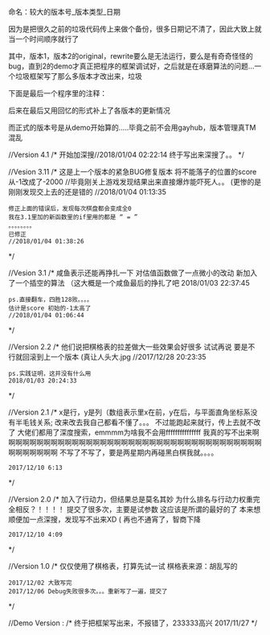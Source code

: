 命名：较大的版本号_版本类型_日期

因为是把很久之前的垃圾代码传上来做个备份，很多日期记不清了，因此大致上就当一个时间顺序就行了

其中，版本1，版本2的original，rewrite要么是无法运行，要么是有奇奇怪怪的bug，直到2的demo才真正把程序的框架调试好，之后就是在琢磨算法的问题...一个垃圾框架写了那么多版本才改出来，垃圾

下面是最后一个程序里的注释：

后来在最后又用回忆的形式补上了各版本的更新情况

而正式的版本号是从demo开始算的.....毕竟之前不会用gayhub，版本管理真TM混乱

//Version 4.1
/*
	开始加深搜//2018/01/04 02:22:14
	终于写出来深搜了。。
*/


//Vesion 3.11
/*
	这是上一个版本的紧急BUG修复版本
	将不能落子的位置的score从-1改成了-2000
	//毕竟刚关上游戏发现结果出来直接爆炸能吓死人。。
	(更惨的是刚刚发现交上去的还是错的
	//2018/01/04 01:13:35

	修正上面的错误后，发现每次棋盘都会变成全0
	我在3.1里加的新函数里的if里用的都是 “ = ”
	。。。。。。。。
	已修正
	//2018/01/04 01:38:26
*/

//Vesion 3.1
/*
	咸鱼表示还能再挣扎一下
	对估值函数做了一点微小的改动
	新加入了一个插空的算法
	（这大概是一个咸鱼最后的挣扎了吧
	2018/01/03 22:37:45

	ps.直接翻车，四胜128败。。。。
	估计是score 初始的-1太高了
	//2018/01/04 01:06:44

*/

//Version 2.2
/*
	他们说把棋格表的拉差做大一些效果会好很多
	试试再说
	要是不行就回滚到上一个版本
	(真让人头大.jpg
	//2017/12/28 20:23:35

	ps.实践证明，这并没有什么用
	2018/01/03 20:24:33
*/

//Version 2.1
/*
	x是行，y是列（数组表示里x在前，y在后，与平面直角坐标系没有半毛钱关系;
	改来改去我自己都看不懂了。。。
	不过能跑起来就行，传上去就不改了
	大佬们都用了深度搜索，emmmm为啥我不会用fffffffffffffff
	我真的写不出来啊啊啊啊啊啊啊啊啊啊啊啊啊啊啊啊啊啊啊啊啊啊啊啊啊啊啊啊啊啊啊啊啊啊啊啊啊啊啊啊啊啊啊啊
	不写了不写了，要是两星期内再碰黑白棋我就。。。。

	2017/12/10 6:13
*/

//Version 2.0
/*
	加入了行动力，但结果总是莫名其妙
	为什么排名与行动力权重完全相反？！！！！
	提交了很多次，主要是试参数
	这应该是所谓的最好的了
	本来想顺便加一点深搜，发现写不出来XD
	( 再也不通宵了，智商下降

	2017/12/10 4:09
*/

//Version 1.0
/*
	仅仅使用了棋格表，打算先试一试
	棋格表来源：胡乱写的

	2017/12/02 大致写完
	2017/12/06 Debug失败很多次。。。重新写了一遍，提交了
*/

//Demo Version :
/*
	终于把框架写出来，不报错了，233333高兴
	2017/11/27
*/
